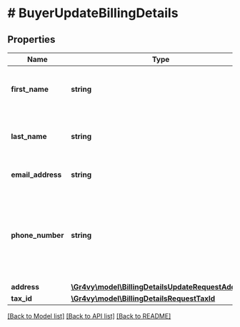 # # BuyerUpdateBillingDetails

## Properties

Name | Type | Description | Notes
------------ | ------------- | ------------- | -------------
**first_name** | **string** | The first name(s) or given name for the buyer. | [optional]
**last_name** | **string** | The last name, or family name, of the buyer. | [optional]
**email_address** | **string** | The email address for the buyer. | [optional]
**phone_number** | **string** | The phone number for the buyer which should be formatted according to the [E164 number standard](https://www.twilio.com/docs/glossary/what-e164). | [optional]
**address** | [**\Gr4vy\model\BillingDetailsUpdateRequestAddress**](BillingDetailsUpdateRequestAddress.md) |  | [optional]
**tax_id** | [**\Gr4vy\model\BillingDetailsRequestTaxId**](BillingDetailsRequestTaxId.md) |  | [optional]

[[Back to Model list]](../../README.md#models) [[Back to API list]](../../README.md#endpoints) [[Back to README]](../../README.md)
